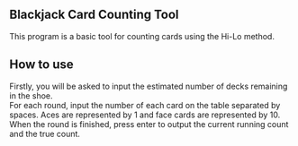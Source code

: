 ## Blackjack Card Counting Tool 

This program is a basic tool for counting cards using the Hi-Lo method.

## How to use

Firstly, you will be asked to input the estimated number of decks remaining in the shoe.\
For each round, input the number of each card on the table separated by spaces. Aces are represented by 1
and face cards are represented by 10.\
When the round is finished, press enter to output the current running count and the true count.

